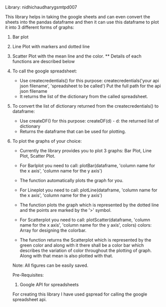 Library: nidhichaudharygsmtpd007

This library helps in taking the google sheets and can even convert the sheets into the pandas dataframe and then it can use this dataframe to plot it into 3 different forms of graphs:
1. Bar plot
2. Line Plot with markers and dotted line
3. Scatter Plot with the mean line and the color.
** Details of each functions are described below

1. To call the google spreadsheet:
    - Use createcredentials() for this purpose:
            createcredentials('your api json filename', 'spreadsheet to be called')
        Put the full path for the api json filename
    - It returns the list of the dictionary from the called spreadsheet.

2. To convert the list of dictionary returned from the createcredentials() to dataframe:
    - Use createDF() for this purpose:
            createDF(d) 
                - d: the returned list of dictionary
    - Returns the dataframe that can be used for plotting.

3. To plot the graphs of your choice:
    - Currently the library provides you to plot 3 graphs: Bar Plot, Line Plot, Scatter Plot.
   
    - For Barlplot you need to call:
            plotBar(dataframe, 'column name for the x axis', 'column name for the y axis')
    - The function automatically plots the graph for you.
    
    - For Lineplot you need to call:
            plotLine(dataframe, 'column name for the x axis', 'column name for the y axis')
    - The function plots the graph which is represented by the dotted line and the points are marked by the '>' symbol.

    - For Scatterplot you need to call:
            plotScatter(dataframe, 'column name for the x axis', 'column name for the y axis', colors)
            colors: Array for designing the colorbar.
    - The function returns the Scatterplot which is represented by the green color and along with it there shall be a color bar which describes the  variation of color throughout the plotting of graph. Along with that mean is also plotted with that.

    Note: All figures can be easily saved.

    Pre-Requisites:
    1. Google API for spreadsheets

    For creating this library I have used gspread for calling the google spreadsheet api.
    